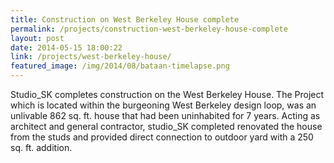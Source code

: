 ```yaml
---
title: Construction on West Berkeley House complete
permalink: /projects/construction-west-berkeley-house-complete
layout: post
date: 2014-05-15 18:00:22
link: /projects/west-berkeley-house/
featured_image: /img/2014/08/bataan-timelapse.png
---
```


Studio_SK completes construction on the West Berkeley House. The Project which is located within the burgeoning West Berkeley design loop, was an unlivable 862 sq. ft. house that had been uninhabited for 7 years. Acting as architect and general contractor, studio_SK completed renovated the house from the studs and provided direct connection to outdoor yard with a 250 sq. ft. addition.
